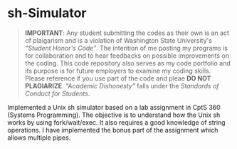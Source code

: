 sh-Simulator
============

> **IMPORTANT**: Any student submitting the codes as their own is an act of plaigarism and 
is a violation of Washington State University's *"Student Honor's Code"*. The 
intention of me posting my programs is for collaboration and to hear 
feedbacks on possible improvements on the coding. This code repository also serves as my code portfolio and its purpose is for future employers to examine my coding skills. Please reference if you use part of the code and pleae **DO NOT PLAGIARIZE**. *"Academic Dishonesty"* falls under the *Standards of Conduct for Students*.

Implemented a Unix sh simulator based on a lab assignment in CptS 360 (Systems Programming). The objective is to understand how the Unix sh works by using fork/wait/exec. It also requires a good knowledge of string operations. I have implemented the bonus part of the assignment which allows multiple pipes.

